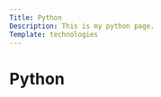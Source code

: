 ```yaml
---
Title: Python
Description: This is my python page.
Template: technologies
---
```


Python
==========================